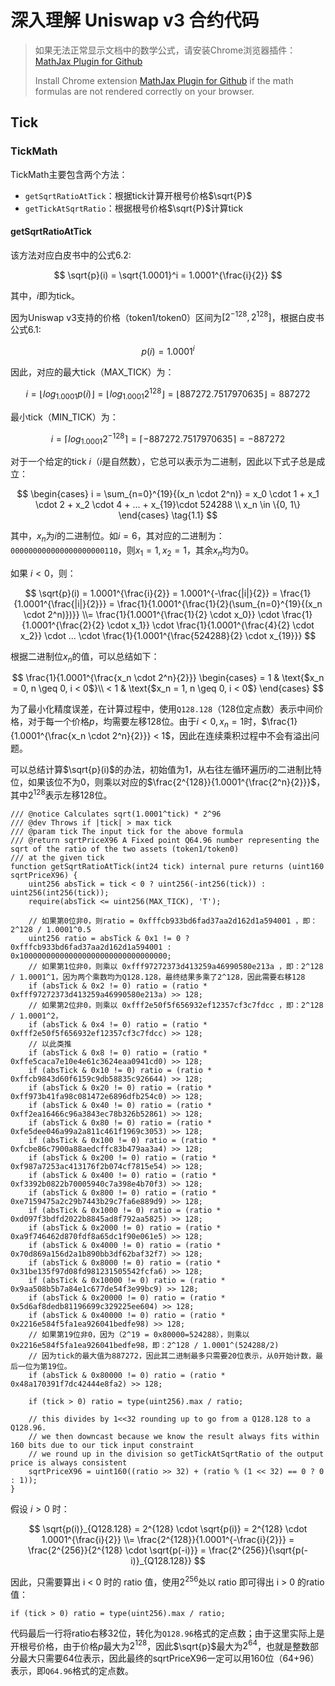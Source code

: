 # 深入理解 Uniswap v3 合约代码

> 如果无法正常显示文档中的数学公式，请安装Chrome浏览器插件：[MathJax Plugin for Github](https://chrome.google.com/webstore/detail/mathjax-plugin-for-github/ioemnmodlmafdkllaclgeombjnmnbima?hl=en)
>
> Install Chrome extension [MathJax Plugin for Github](https://chrome.google.com/webstore/detail/mathjax-plugin-for-github/ioemnmodlmafdkllaclgeombjnmnbima?hl=en) if the math formulas are not rendered correctly on your browser.


## Tick

### TickMath

TickMath主要包含两个方法：

* `getSqrtRatioAtTick`：根据tick计算开根号价格$\sqrt{P}$
* `getTickAtSqrtRatio`：根据根号价格$\sqrt{P}$计算tick


#### getSqrtRatioAtTick

该方法对应白皮书中的公式6.2:

$$
\sqrt{p}(i) = \sqrt{1.0001}^i = 1.0001^{\frac{i}{2}}
$$

其中，$i$即为tick。

因为Uniswap v3支持的价格（token1/token0）区间为$[2^{-128}, 2^{128}]$，根据白皮书公式6.1:

$$
p(i) = 1.0001^i
$$

因此，对应的最大tick（MAX_TICK）为：

$$
i = \lfloor log_{1.0001}{p(i)} \rfloor = \lfloor log_{1.0001}{2^{128}} \rfloor = \lfloor 887272.7517970635 \rfloor = 887272
$$

最小tick（MIN_TICK）为：

$$
i = \lceil log_{1.0001}{2^{-128}} \rceil = \lceil -887272.7517970635 \rceil = -887272
$$


对于一个给定的tick $i$（$i$是自然数），它总可以表示为二进制，因此以下式子总是成立：

$$
\begin{cases} i = \sum_{n=0}^{19}{(x_n \cdot 2^n)} = x_0 \cdot 1 + x_1 \cdot 2 + x_2 \cdot 4 + ... + x_{19}\cdot 524288 \\ x_n \in \{0, 1\} \end{cases} \tag{1.1}
$$

其中，$x_n$为$i$的二进制位。如$i=6$，其对应的二进制为：`000000000000000000000110`，则$x_1 = 1, x_2 = 1$，其余$x_n$均为0。

如果 $i < 0$，则：

$$
\sqrt{p}(i) = 1.0001^{\frac{i}{2}} = 1.0001^{-\frac{|i|}{2}} = \frac{1}{1.0001^{\frac{|i|}{2}}} = \frac{1}{1.0001^{\frac{1}{2}(\sum_{n=0}^{19}{(x_n \cdot 2^n)})}} \\= \frac{1}{1.0001^{\frac{1}{2} \cdot x_0}} \cdot \frac{1}{1.0001^{\frac{2}{2} \cdot x_1}} \cdot \frac{1}{1.0001^{\frac{4}{2} \cdot x_2}} \cdot ... \cdot \frac{1}{1.0001^{\frac{524288}{2} \cdot x_{19}}}
$$

根据二进制位$x_n$的值，可以总结如下：

$$
\frac{1}{1.0001^{\frac{x_n \cdot 2^n}{2}}} \begin{cases} = 1 & \text{$x_n = 0, n \geq 0, i < 0$}\\
< 1 & \text{$x_n = 1, n \geq 0, i < 0$}
\end{cases}
$$

为了最小化精度误差，在计算过程中，使用`Q128.128`（128位定点数）表示中间价格，对于每一个价格$p$，均需要左移128位。由于$i < 0, x_n = 1$时，$\frac{1}{1.0001^{\frac{x_n \cdot 2^n}{2}}} < 1$，因此在连续乘积过程中不会有溢出问题。

可以总结计算$\sqrt{p}(i)$的办法，初始值为1，从右往左循环遍历$i$的二进制比特位，如果该位不为0，则乘以对应的$\frac{2^{128}}{1.0001^{\frac{2^n}{2}}}$，其中$2^{128}$表示左移128位。


```solidity
/// @notice Calculates sqrt(1.0001^tick) * 2^96
/// @dev Throws if |tick| > max tick
/// @param tick The input tick for the above formula
/// @return sqrtPriceX96 A Fixed point Q64.96 number representing the sqrt of the ratio of the two assets (token1/token0)
/// at the given tick
function getSqrtRatioAtTick(int24 tick) internal pure returns (uint160 sqrtPriceX96) {
    uint256 absTick = tick < 0 ? uint256(-int256(tick)) : uint256(int256(tick));
    require(absTick <= uint256(MAX_TICK), 'T');

    // 如果第0位非0，则ratio = 0xfffcb933bd6fad37aa2d162d1a594001 ，即：2^128 / 1.0001^0.5
    uint256 ratio = absTick & 0x1 != 0 ? 0xfffcb933bd6fad37aa2d162d1a594001 : 0x100000000000000000000000000000000;
    // 如果第1位非0，则乘以 0xfff97272373d413259a46990580e213a ，即：2^128 / 1.0001^1，因为两个乘数均为Q128.128，最终结果多乘了2^128，因此需要右移128
    if (absTick & 0x2 != 0) ratio = (ratio * 0xfff97272373d413259a46990580e213a) >> 128;
    // 如果第2位非0，则乘以 0xfff2e50f5f656932ef12357cf3c7fdcc ，即：2^128 / 1.0001^2，
    if (absTick & 0x4 != 0) ratio = (ratio * 0xfff2e50f5f656932ef12357cf3c7fdcc) >> 128;
    // 以此类推
    if (absTick & 0x8 != 0) ratio = (ratio * 0xffe5caca7e10e4e61c3624eaa0941cd0) >> 128;
    if (absTick & 0x10 != 0) ratio = (ratio * 0xffcb9843d60f6159c9db58835c926644) >> 128;
    if (absTick & 0x20 != 0) ratio = (ratio * 0xff973b41fa98c081472e6896dfb254c0) >> 128;
    if (absTick & 0x40 != 0) ratio = (ratio * 0xff2ea16466c96a3843ec78b326b52861) >> 128;
    if (absTick & 0x80 != 0) ratio = (ratio * 0xfe5dee046a99a2a811c461f1969c3053) >> 128;
    if (absTick & 0x100 != 0) ratio = (ratio * 0xfcbe86c7900a88aedcffc83b479aa3a4) >> 128;
    if (absTick & 0x200 != 0) ratio = (ratio * 0xf987a7253ac413176f2b074cf7815e54) >> 128;
    if (absTick & 0x400 != 0) ratio = (ratio * 0xf3392b0822b70005940c7a398e4b70f3) >> 128;
    if (absTick & 0x800 != 0) ratio = (ratio * 0xe7159475a2c29b7443b29c7fa6e889d9) >> 128;
    if (absTick & 0x1000 != 0) ratio = (ratio * 0xd097f3bdfd2022b8845ad8f792aa5825) >> 128;
    if (absTick & 0x2000 != 0) ratio = (ratio * 0xa9f746462d870fdf8a65dc1f90e061e5) >> 128;
    if (absTick & 0x4000 != 0) ratio = (ratio * 0x70d869a156d2a1b890bb3df62baf32f7) >> 128;
    if (absTick & 0x8000 != 0) ratio = (ratio * 0x31be135f97d08fd981231505542fcfa6) >> 128;
    if (absTick & 0x10000 != 0) ratio = (ratio * 0x9aa508b5b7a84e1c677de54f3e99bc9) >> 128;
    if (absTick & 0x20000 != 0) ratio = (ratio * 0x5d6af8dedb81196699c329225ee604) >> 128;
    if (absTick & 0x40000 != 0) ratio = (ratio * 0x2216e584f5fa1ea926041bedfe98) >> 128;
    // 如果第19位非0，因为（2^19 = 0x80000=524288），则乘以 0x2216e584f5fa1ea926041bedfe98，即：2^128 / 1.0001^(524288/2)
    // 因为tick的最大值为887272，因此其二进制最多只需要20位表示，从0开始计数，最后一位为第19位。
    if (absTick & 0x80000 != 0) ratio = (ratio * 0x48a170391f7dc42444e8fa2) >> 128;

    if (tick > 0) ratio = type(uint256).max / ratio;

    // this divides by 1<<32 rounding up to go from a Q128.128 to a Q128.96.
    // we then downcast because we know the result always fits within 160 bits due to our tick input constraint
    // we round up in the division so getTickAtSqrtRatio of the output price is always consistent
    sqrtPriceX96 = uint160((ratio >> 32) + (ratio % (1 << 32) == 0 ? 0 : 1));
}
```

假设 $i > 0$ 时：

$$
\sqrt{p(i)}_{Q128.128} = 2^{128} \cdot \sqrt{p(i)} = 2^{128} \cdot 1.0001^{\frac{i}{2}} \\= \frac{2^{128}}{1.0001^{-\frac{i}{2}}} = \frac{2^{256}}{2^{128} \cdot \sqrt{p(-i)}} = \frac{2^{256}}{\sqrt{p(-i)}_{Q128.128}}
$$

因此，只需要算出 i < 0 时的 ratio 值，使用$2^{256}$处以 ratio 即可得出 i > 0 的ratio值：
```solidity
if (tick > 0) ratio = type(uint256).max / ratio;
```

代码最后一行将ratio右移32位，转化为`Q128.96`格式的定点数；由于这里实际上是开根号价格，由于价格$p$最大为$2^{128}$，因此$\sqrt{p}$最大为$2^{64}$，也就是整数部分最大只需要64位表示，因此最终的sqrtPriceX96一定可以用160位（64+96）表示，即`Q64.96`格式的定点数。
